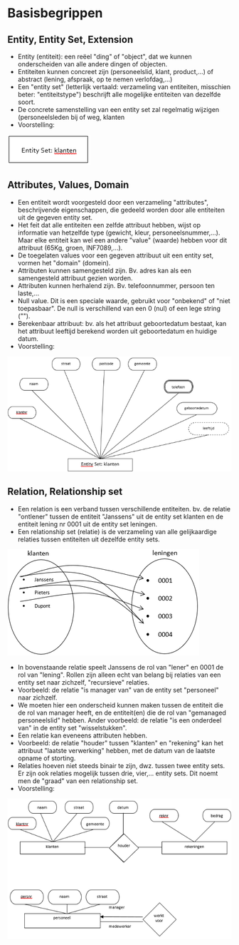 # Basisbegrippen

## Entity, Entity Set, Extension

* Entity (entiteit): een reëel "ding" of "object", dat we kunnen onderscheiden van alle andere dingen of objecten.
* Entiteiten kunnen concreet zijn (personeelslid, klant, product,...) of abstract (lening, afspraak, op te nemen verlofdag,...)
* Een "entity set" (letterlijk vertaald: verzameling van entiteiten, misschien beter: "entiteitstype") beschrijft alle mogelijke entiteiten van dezelfde soort.
* De concrete samenstelling van een entity set zal regelmatig wijzigen (personeelsleden bij of weg, klanten
* Voorstelling:&#x20;

![](<../../../.gitbook/assets/image (65).png>)

## Attributes, Values, Domain

* Een entiteit wordt voorgesteld door een verzameling "attributes", beschrijvende eigenschappen, die gedeeld worden door alle entiteiten uit de gegeven entity set.
* Het feit dat alle entiteiten een zelfde attribuut hebben, wijst op informatie van hetzelfde type (gewicht, kleur, personeelsnummer,...). Maar elke entiteit kan wel een andere "value" (waarde) hebben voor dit attribuut (65Kg, groen, INF7089,...).
* De toegelaten values voor een gegeven attribuut uit een entity set, vormen het "domain" (domein).
* Attributen kunnen samengesteld zijn. Bv. adres kan als een samengesteld attribuut gezien worden.
* Attributen kunnen herhalend zijn. Bv. telefoonnummer, persoon ten laste,...
* Null value. Dit is een speciale waarde, gebruikt voor "onbekend" of "niet toepasbaar". De null is verschillend van een 0 (nul) of een lege string ("").
* Berekenbaar attribuut: bv. als het attribuut geboortedatum bestaat, kan het attribuut leeftijd berekend worden uit geboortedatum en huidige datum.
* Voorstelling:

![](<../../../.gitbook/assets/image (57).png>)

## Relation, Relationship set

* Een relation is een verband tussen verschillende entiteiten. bv. de relatie "ontlener" tussen de entiteit "Janssens" uit de entity set klanten en de entiteit lening nr 0001 uit de entity set leningen.
* Een relationship set (relatie) is de verzameling van alle gelijkaardige relaties tussen entiteiten uit dezelfde entity sets.

![](<../../../.gitbook/assets/image (28) (1).png>)

* In bovenstaande relatie speelt Janssens de rol van "lener" en 0001 de rol van "lening". Rollen zijn alleen echt van belang bij relaties van een entity set naar zichzelf, "recursieve" relaties.
* Voorbeeld: de relatie "is manager van" van de entity set "personeel" naar zichzelf.
* We moeten hier een onderscheid kunnen maken tussen de entiteit die de rol van manager heeft, en de entiteit(en) die de rol van "gemanaged personeelslid" hebben. Ander voorbeeld: de relatie "is een onderdeel van" in de entity set "wisselstukken".
* Een relatie kan eveneens attributen hebben.
* Voorbeeld: de relatie "houder" tussen "klanten" en "rekening" kan het attribuut "laatste verwerking" hebben, met de datum van de laatste opname of storting.
* Relaties hoeven niet steeds binair te zijn, dwz. tussen twee entity sets. Er zijn ook relaties mogelijk tussen drie, vier,... entity sets. Dit noemt men de "graad" van een relationship set.
* Voorstelling:

![](<../../../.gitbook/assets/image (51).png>)
